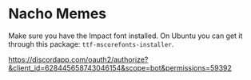 # Nacho Memes

Make sure you have the Impact font installed. On Ubuntu you can get it through this package: `ttf-mscorefonts-installer`.

https://discordapp.com/oauth2/authorize?&client_id=628445658743046154&scope=bot&permissions=59392
